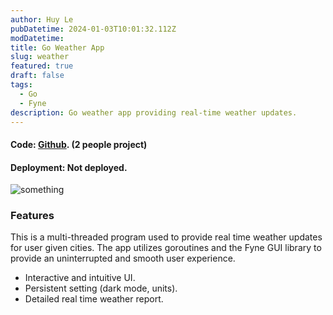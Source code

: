```yaml
---
author: Huy Le
pubDatetime: 2024-01-03T10:01:32.112Z
modDatetime:
title: Go Weather App
slug: weather
featured: true
draft: false
tags:
  - Go
  - Fyne
description: Go weather app providing real-time weather updates.
---
```


#### Code: [Github](https://github.com/huyl1/go-weather-app). (2 people project)

#### Deployment: Not deployed.

![something](/assets/blog/go-weather-app/demo.gif)

### Features

This is a multi-threaded program used to provide real time weather updates for
user given cities. The app utilizes goroutines and the Fyne GUI library to provide
an uninterrupted and smooth user experience.

- Interactive and intuitive UI.
- Persistent setting (dark mode, units).
- Detailed real time weather report.
